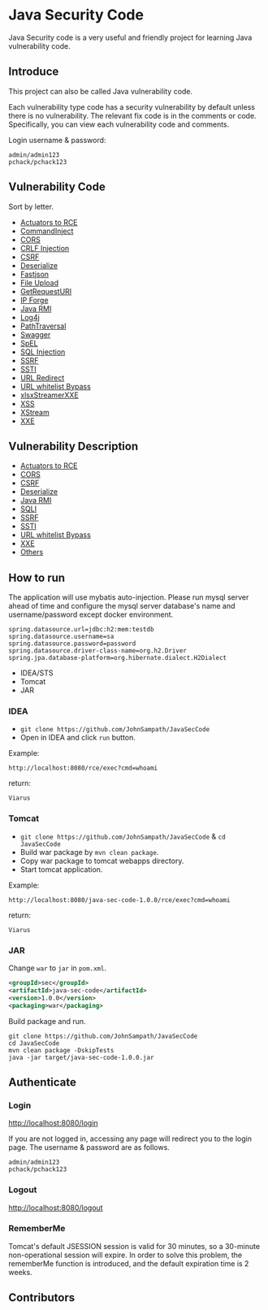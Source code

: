 # Java Security Code


Java Security code is a very useful and friendly project for learning Java vulnerability code.


## Introduce

This project can also be called Java vulnerability code. 

Each vulnerability type code has a security vulnerability by default unless there is no vulnerability. The relevant fix code is in the comments or code. Specifically, you can view each vulnerability code and comments.

Login username & password:

```
admin/admin123
pchack/pchack123
```


## Vulnerability Code

Sort by letter.

- [Actuators to RCE](https://github.com/JohnSampath/JavaSecCode/blob/master/src/main/resources/logback-online.xml)
- [CommandInject](https://github.com/JohnSampath/JavaSecCode/blob/master/src/main/java/org/pchack/controller/CommandInject.java)
- [CORS](https://github.com/JohnSampath/JavaSecCode/blob/master/src/main/java/org/pchack/controller/Cors.java)
- [CRLF Injection](https://github.com/JohnSampath/JavaSecCode/blob/master/src/main/java/org/pchack/controller/CRLFInjection.java)
- [CSRF](https://github.com/JohnSampath/JavaSecCode/blob/master/src/main/java/org/pchack/security/WebSecurityConfig.java)
- [Deserialize](https://github.com/JohnSampath/JavaSecCode/blob/master/src/main/java/org/pchack/controller/Deserialize.java)
- [Fastjson](https://github.com/JohnSampath/JavaSecCode/blob/master/src/main/java/org/pchack/controller/Fastjson.java)
- [File Upload](https://github.com/JohnSampath/JavaSecCode/blob/master/src/main/java/org/pchack/controller/FileUpload.java)
- [GetRequestURI](https://github.com/JohnSampath/JavaSecCode/blob/master/src/main/java/org/pchack/controller/GetRequestURI.java)
- [IP Forge](https://github.com/JohnSampath/JavaSecCode/blob/master/src/main/java/org/pchack/controller/IPForge.java)
- [Java RMI](https://github.com/JohnSampath/JavaSecCode/blob/master/src/main/java/org/pchack/RMI/Server.java)
- [Log4j](https://github.com/JohnSampath/JavaSecCode/blob/master/src/main/java/org/pchack/controller/Log4j.java)
- [PathTraversal](https://github.com/JohnSampath/JavaSecCode/blob/master/src/main/java/org/pchack/controller/PathTraversal.java)
- [Swagger](https://github.com/JohnSampath/JavaSecCode/blob/master/src/main/java/org/pchack/config/SwaggerConfig.java)
- [SpEL](https://github.com/JohnSampath/JavaSecCode/blob/master/src/main/java/org/pchack/controller/SpEL.java)
- [SQL Injection](https://github.com/JohnSampath/JavaSecCode/blob/master/src/main/java/org/pchack/controller/SQLI.java)
- [SSRF](https://github.com/JohnSampath/JavaSecCode/blob/master/src/main/java/org/pchack/controller/SSRF.java)
- [SSTI](https://github.com/JohnSampath/JavaSecCode/blob/master/src/main/java/org/pchack/controller/SSTI.java)
- [URL Redirect](https://github.com/JohnSampath/JavaSecCode/blob/master/src/main/java/org/pchack/controller/URLRedirect.java)
- [URL whitelist Bypass](https://github.com/JohnSampath/JavaSecCode/blob/master/src/main/java/org/pchack/controller/URLWhiteList.java)
- [xlsxStreamerXXE](https://github.com/JohnSampath/JavaSecCode/blob/master/src/main/java/org/pchack/controller/othervulns/xlsxStreamerXXE.java)
- [XSS](https://github.com/JohnSampath/JavaSecCode/blob/master/src/main/java/org/pchack/controller/XSS.java)
- [XStream](https://github.com/JohnSampath/JavaSecCode/blob/master/src/main/java/org/pchack/controller/XStreamRce.java)
- [XXE](https://github.com/JohnSampath/JavaSecCode/blob/master/src/main/java/org/pchack/controller/XXE.java)



## Vulnerability Description

- [Actuators to RCE](https://github.com/JohnSampath/JavaSecCode/wiki/Actuators-to-RCE)
- [CORS](https://github.com/JohnSampath/JavaSecCode/wiki/CORS)
- [CSRF](https://github.com/JohnSampath/JavaSecCode/wiki/CSRF)
- [Deserialize](https://github.com/JohnSampath/JavaSecCode/wiki/Deserialize)
- [Java RMI](https://github.com/JohnSampath/JavaSecCode/wiki/Java-RMI)
- [SQLI](https://github.com/JohnSampath/JavaSecCode/wiki/SQL-Inject)
- [SSRF](https://github.com/JohnSampath/JavaSecCode/wiki/SSRF)
- [SSTI](https://github.com/JohnSampath/JavaSecCode/wiki/SSTI)
- [URL whitelist Bypass](https://github.com/JohnSampath/JavaSecCode/wiki/URL-whtielist-Bypass)
- [XXE](https://github.com/JohnSampath/JavaSecCode/wiki/XXE)
- [Others](https://github.com/JohnSampath/JavaSecCode/wiki/others)

## How to run

The application will use mybatis auto-injection. Please run mysql server ahead of time and configure the mysql server database's name and username/password except docker environment.

``` 
spring.datasource.url=jdbc:h2:mem:testdb
spring.datasource.username=sa
spring.datasource.password=password
spring.datasource.driver-class-name=org.h2.Driver
spring.jpa.database-platform=org.hibernate.dialect.H2Dialect
```

- IDEA/STS
- Tomcat
- JAR

### IDEA

- `git clone https://github.com/JohnSampath/JavaSecCode`
- Open in IDEA and click `run` button.

Example:

```
http://localhost:8080/rce/exec?cmd=whoami
```

return:

```
Viarus
```

### Tomcat

- `git clone https://github.com/JohnSampath/JavaSecCode` & `cd JavaSecCode`
- Build war package by `mvn clean package`.
- Copy war package to tomcat webapps directory.
- Start tomcat application.

Example:

```
http://localhost:8080/java-sec-code-1.0.0/rce/exec?cmd=whoami
```

return:

```
Viarus
```


### JAR

Change `war` to `jar` in `pom.xml`.

```xml
<groupId>sec</groupId>
<artifactId>java-sec-code</artifactId>
<version>1.0.0</version>
<packaging>war</packaging>
```

Build package and run.

```
git clone https://github.com/JohnSampath/JavaSecCode
cd JavaSecCode
mvn clean package -DskipTests 
java -jar target/java-sec-code-1.0.0.jar
```

## Authenticate

### Login

[http://localhost:8080/login](http://localhost:8080/login)

If you are not logged in, accessing any page will redirect you to the login page. The username & password are as follows.

```
admin/admin123
pchack/pchack123
```

### Logout

[http://localhost:8080/logout](http://localhost:8080/logout)

### RememberMe

Tomcat's default JSESSION session is valid for 30 minutes, so a 30-minute non-operational session will expire. In order to solve this problem, the rememberMe function is introduced, and the default expiration time is 2 weeks.


## Contributors

